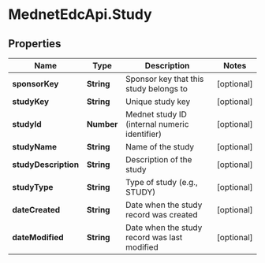 # MednetEdcApi.Study

## Properties

Name | Type | Description | Notes
------------ | ------------- | ------------- | -------------
**sponsorKey** | **String** | Sponsor key that this study belongs to | [optional] 
**studyKey** | **String** | Unique study key | [optional] 
**studyId** | **Number** | Mednet study ID (internal numeric identifier) | [optional] 
**studyName** | **String** | Name of the study | [optional] 
**studyDescription** | **String** | Description of the study | [optional] 
**studyType** | **String** | Type of study (e.g., STUDY) | [optional] 
**dateCreated** | **String** | Date when the study record was created | [optional] 
**dateModified** | **String** | Date when the study record was last modified | [optional] 


